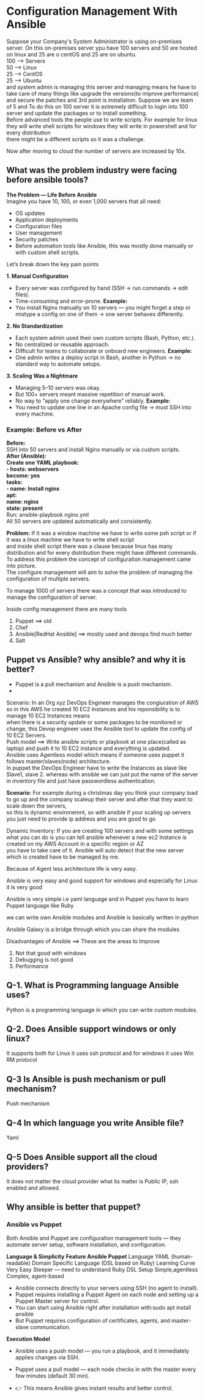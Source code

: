 # Configuration Management With Ansible

Suppose your Company's System Administrator is using on-premises server. On this on-premises server ypu have 100 servers and 50 are hosted on linux and 25 are o centOS and 25 are on ubuntu.<br>
100 --> Servers<br>
	50 --> Linux<br>
	25 --> CentOS<br>
	25 --> Ubuntu<br>
and system admin is managing this server and managing means he have to take care of many things like upgrade the versions(to improve performance) and secure the patches and 3rd point is installation.
Suppose we are team of 5 and To do this on 100 server it is extremely difficult to login into 100 server and update the packages or to install something.<br>
Before advanced tools the people use to write scripts. For example for linux they will write shell scripts for windows they will write in powershell and for every distribution <br>
there might be a different scripts so it was a challenge.<br>

Now after moving to cloud the number of servers are increased by 10x. <br>

## What was the problem industry were facing before ansible tools?
**The Problem — Life Before Ansible** <br>
Imagine you have 10, 100, or even 1,000 servers that all need:<br>
- OS updates
- Application deployments 
- Configuration files 
- User management 
- Security patches
- Before automation tools like Ansible, this was mostly done manually or with custom shell scripts. <br>

Let’s break down the key pain points <br>

**1. Manual Configuration**
- Every server was configured by hand (SSH → run commands → edit files).
- Time-consuming and error-prone.
**Example:**
- You install Nginx manually on 10 servers — you might forget a step or mistype a config on one of them → one server behaves differently.

**2. No Standardization**
- Each system admin used their own custom scripts (Bash, Python, etc.).
- No centralized or reusable approach.
- Difficult for teams to collaborate or onboard new engineers.
**Example:**
- One admin writes a deploy script in Bash, another in Python → no standard way to automate setups.

**3. Scaling Was a Nightmare**
- Managing 5–10 servers was okay.
- But 100+ servers meant massive repetition of manual work.
- No way to “apply one change everywhere” reliably.
**Example:**
- You need to update one line in an Apache config file → must SSH into every machine. <br>

### Example: Before vs After <br>
**Before:** <br>
SSH into 50 servers and install Nginx manually or via custom scripts. <br>
**After (Ansible):** <br>
**Create one YAML playbook: <br>
	- hosts: webservers <br>
  	become: yes <br>
  	tasks: <br>
    	 - name: Install nginx <br>
      	   apt: <br>
           name: nginx <br>
           state: present** <br>
Run: ansible-playbook nginx.yml <br>
All 50 servers are updated automatically and consistently.<br>

**Problem:** If it was a window machine we have to write some psh script or if it was a linux machine we have to write shell script <br>
and inside shell script there was a clause because linux has many distribution and for every distribution there might have different commands. <br>
To address this problem the concept of configuration management came into picture. <br>
The configure management will aim to solve the problem of managing the configuration of multiple servers.<br>

To manage 1000 of servers there was a concept that was introduced to manage the configuration of server. <br>

Inside config management there are many tools
1. Puppet ==> old
2. Chef
3. Ansible[RedHat Ansible] ==> mostly used and devops find much better
4. Salt

## Puppet vs Ansible? why ansible? and why it is better?
- Puppet is a pull mechanism and Ansible is a push mechanism.
- 
Scenario: In an Org xyz DevOps Engineer manages the congiuration of AWS so in this AWS he created 10 EC2 Instances and his reponsibility is to manage 10 EC2 Instances means <br>
when there is a security update or some packages to be monitored or change, this Devop engineer uses the Ansible tool to update the config of 10 EC2 Servers. <br>
Push model ==> Write ansible scripts or playbook at one place(called as laptop) and push it to 10 EC2 instance and everything is updated. <br>
Ansible uses Agentless model which means if someone uses puppet it follows master/slaves(node) architecture. <br>
In puppet the DevOps Engineer have to write the Instances as slave like Slave1, slave 2. whereas with ansible we can just put the name of the server in inventory file and just have passwordless authentication. <br>

**Scenario**: For example during a christmas day you think your company load to go up and the company scaleup their server and after that they want to scale down the servers, <br>
so this is dynamic environemnt, so with ansible if your scaling up servers you just need to provide ip address and you are good to go<br>

Dynamic Inventory: If you are creating 100 servers and with some settings what you can do is you can tell ansible whenever a new ec2 Instance is created on my AWS Account in a specific region or AZ <br>
you have to take care of it. Ansible will auto detect that the new server which is created have to be managed by me.<br>

Because of Agent less architecture life is very easy. <br>

Ansible is very easy and good support for windows and especially for Linux it is very good <br>

Ansible is very simple i.e yaml language and in Puppet you have to learn Puppet language like Ruby <br>

we can write own Ansible modules and Ansible is basically written in python <br>

Ansible Galaxy is a bridge through which you can share the modules <br>

Disadvantages of Ansible ==> These are the areas to Improve
1. Not that good with windows
2. Debugging is not good
3. Performance

## Q-1. What is Programming language Ansible uses?
Python is a programming language in which you can write custom modules.
## Q-2. Does Ansible support windows or only linux?
It supports both for Linux it uses ssh protocol and for windows it uses Win RM protocol
## Q-3 Is Ansible is push mechanism or pull mechanism?
Push mechanism
## Q-4 In which language you write Ansible file?
Yaml
## Q-5 Does Ansible support all the cloud providers?
It does not matter the cloud provider what its matter is Public IP, ssh enabled and allowed.

## Why ansible is better that puppet?
### Ansible vs Puppet
Both Ansible and Puppet are configuration management tools — they automate server setup, software installation, and configuration.

**Language & Simplicity**
**Feature	        	        Ansible        		          Puppet**
Language		              YAML (human-readable)      	Domain Specific Language (DSL based on Ruby)
Learning Curve		        Very Easy	                  Steeper — need to understand Ruby DSL
Setup	                    Simple,agentless	          Complex, agent-based

- Ansible connects directly to your servers using SSH (no agent to install).
- Puppet requires installing a Puppet Agent on each node and setting up a Puppet Master server for control.
- You can start using Ansible right after installation with:sudo apt install ansible
- But Puppet requires configuration of certificates, agents, and master-slave communication.

**Execution Model**
- Ansible uses a push model — you run a playbook, and it immediately applies changes via SSH.
- Puppet uses a pull model — each node checks in with the master every few minutes (default 30 min).

- 👉 This means Ansible gives instant results and better control.














